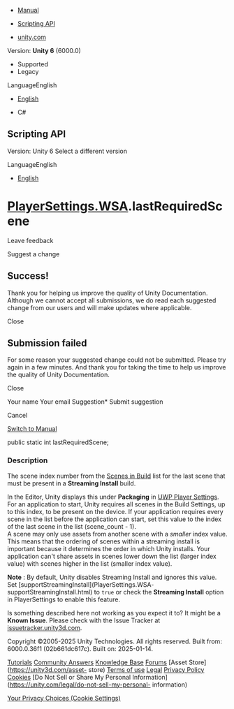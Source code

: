 [ ]()

  * [Manual](../Manual/index.html)
  * [Scripting API](../ScriptReference/index.html)

  * [unity.com](https://unity.com/)

Version: **Unity 6** (6000.0)

  * Supported
  * Legacy

LanguageEnglish

  * [English]()

  * C#

[ ](https://docs.unity3d.com)

## Scripting API

Version: Unity 6 Select a different version

LanguageEnglish

  * [English]()

#  [PlayerSettings.WSA](PlayerSettings.WSA.html).lastRequiredScene

Leave feedback

Suggest a change

## Success!

Thank you for helping us improve the quality of Unity Documentation. Although
we cannot accept all submissions, we do read each suggested change from our
users and will make updates where applicable.

Close

## Submission failed

For some reason your suggested change could not be submitted. Please <a>try
again</a> in a few minutes. And thank you for taking the time to help us
improve the quality of Unity Documentation.

Close

Your name Your email Suggestion* Submit suggestion

Cancel

[Switch to Manual](../Manual/class-PlayerSettings.html "Go to PlayerSettings
Component in the Manual")

public static int lastRequiredScene;

### Description

The scene index number from the [Scenes in
Build](../Manual/BuildSettings.html) list for the last scene that must be
present in a **Streaming Install** build.

In the Editor, Unity displays this under **Packaging** in [UWP Player
Settings](../Manual/class-PlayerSettingsWSA.html).  
For an application to start, Unity requires all scenes in the Build Settings,
up to this index, to be present on the device. If your application requires
every scene in the list before the application can start, set this value to
the index of the last scene in the list (scene_count - 1).  
A scene may only use assets from another scene with a _smaller_ index value.
This means that the ordering of scenes within a streaming install is important
because it determines the order in which Unity installs. Your application
can't share assets in scenes lower down the list (larger index value) with
scenes higher in the list (smaller index value).  
  
**Note** : By default, Unity disables Streaming Install and ignores this
value. Set [supportStreamingInstall](PlayerSettings.WSA-
supportStreamingInstall.html) to `true` or check the **Streaming Install**
option in PlayerSettings to enable this feature.

Is something described here not working as you expect it to? It might be a
**Known Issue**. Please check with the Issue Tracker at
[issuetracker.unity3d.com](https://issuetracker.unity3d.com).

Copyright ©2005-2025 Unity Technologies. All rights reserved. Built from:
6000.0.36f1 (02b661dc617c). Built on: 2025-01-14.

[Tutorials](https://unity3d.com/learn) [Community
Answers](https://answers.unity3d.com) [Knowledge
Base](https://support.unity3d.com/hc/en-us)
[Forums](https://forum.unity3d.com) [Asset Store](https://unity3d.com/asset-
store) [Terms of use](https://docs.unity3d.com/Manual/TermsOfUse.html)
[Legal](https://unity.com/legal) [Privacy
Policy](https://unity.com/legal/privacy-policy)
[Cookies](https://unity.com/legal/cookie-policy) [Do Not Sell or Share My
Personal Information](https://unity.com/legal/do-not-sell-my-personal-
information)

[Your Privacy Choices (Cookie Settings)](javascript:void\(0\);)


